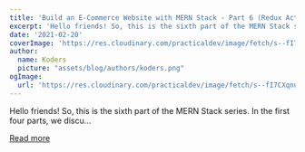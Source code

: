 ```yaml
---
title: 'Build an E-Commerce Website with MERN Stack - Part 6 (Redux Actions and Auth Components)'
excerpt: 'Hello friends! So, this is the sixth part of the MERN Stack series. In the first four parts, we discu...'
date: '2021-02-20'
coverImage: 'https://res.cloudinary.com/practicaldev/image/fetch/s--fI7CXqnu--/c_imagga_scale,f_auto,fl_progressive,h_420,q_auto,w_1000/https://dev-to-uploads.s3.amazonaws.com/uploads/articles/9f4i58x617d3yqzmbr3v.jpeg'
author:
  name: Koders
  picture: "assets/blog/authors/koders.png"
ogImage:
  url: 'https://res.cloudinary.com/practicaldev/image/fetch/s--fI7CXqnu--/c_imagga_scale,f_auto,fl_progressive,h_420,q_auto,w_1000/https://dev-to-uploads.s3.amazonaws.com/uploads/articles/9f4i58x617d3yqzmbr3v.jpeg'
---
```


Hello friends! So, this is the sixth part of the MERN Stack series. In the first four parts, we discu...

[Read more](https://dev.to/shubham1710/build-an-e-commerce-website-with-mern-stack-part-6-redux-actions-and-auth-components-2m6l)
